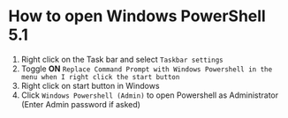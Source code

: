 
# How to open Windows PowerShell 5.1

1. Right click on the Task bar and select `Taskbar settings`
2. Toggle **ON**
`Replace Command Prompt with Windows Powershell in the menu when I right click the start button`
3. Right click on start button in Windows
4. Click `Windows Powershell (Admin)` to open Powershell as Administrator
(Enter Admin password if asked)
